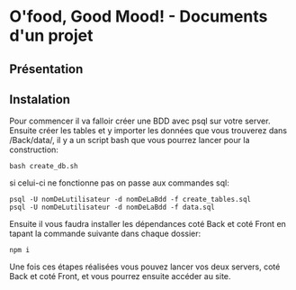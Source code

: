 
# O'food, Good Mood! - Documents d'un projet

## Présentation


## Instalation

Pour commencer il va falloir créer une BDD avec psql sur votre server.
Ensuite créer les tables et y importer les données que vous trouverez dans /Back/data/,
il y a un script bash que vous pourrez lancer pour la construction:
```
bash create_db.sh
```
si celui-ci ne fonctionne pas on passe aux commandes sql:
```
psql -U nomDeLutilisateur -d nomDeLaBdd -f create_tables.sql
psql -U nomDeLutilisateur -d nomDeLaBdd -f data.sql
```

Ensuite il vous faudra installer les dépendances coté Back et coté Front en tapant la commande suivante dans chaque dossier:
```
npm i
```

Une fois ces étapes réalisées vous pouvez lancer vos deux servers, coté Back et coté Front, et vous pourrez ensuite accéder au site.

